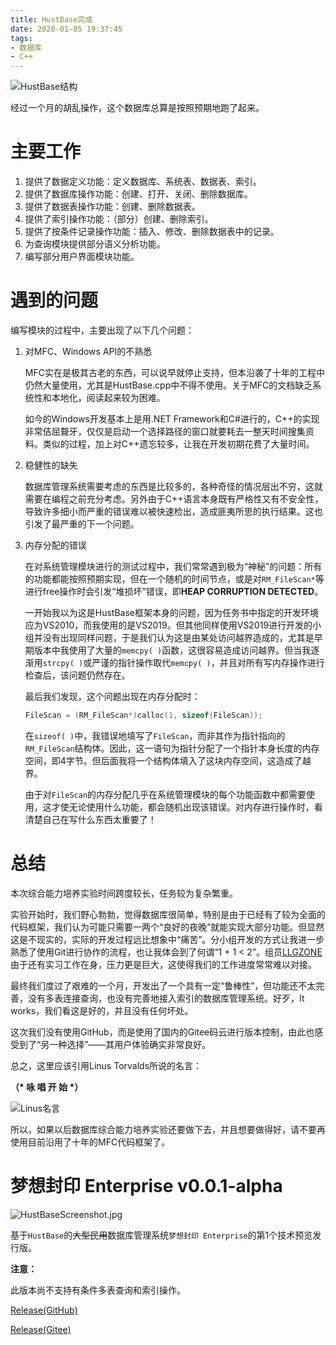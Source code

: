```yaml
---
title: HustBase完成
date: 2020-01-05 19:37:45
tags:
- 数据库
- C++
---
```


![HustBase结构](https://i.loli.net/2020/01/24/PgJko6yGmOHnYqW.png)

经过一个月的胡乱操作，这个数据库总算是按照预期地跑了起来。

# 主要工作
1. 提供了数据定义功能：定义数据库、系统表、数据表、索引。
2. 提供了数据库操作功能：创建、打开、关闭、删除数据库。
3. 提供了数据表操作功能：创建、删除数据表。
4. 提供了索引操作功能：（部分）创建、删除索引。
5. 提供了按条件记录操作功能：插入、修改、删除数据表中的记录。
6. 为查询模块提供部分语义分析功能。
7. 编写部分用户界面模块功能。

# 遇到的问题
编写模块的过程中，主要出现了以下几个问题：

1. 对MFC、Windows API的不熟悉

    MFC实在是极其古老的东西，可以说早就停止支持，但本沿袭了十年的工程中仍然大量使用，尤其是HustBase.cpp中不得不使用。关于MFC的文档缺乏系统性和本地化，阅读起来较为困难。

    如今的Windows开发基本上是用.NET Framework和C#进行的，C++的实现非常佶屈聱牙，仅仅是启动一个选择路径的窗口就要耗去一整天时间搜集资料。类似的过程，加上对C++遗忘较多，让我在开发初期花费了大量时间。

<!--more-->

2. 稳健性的缺失

    数据库管理系统需要考虑的东西是比较多的，各种奇怪的情况层出不穷，这就需要在编程之前充分考虑。另外由于C++语言本身既有严格性又有不安全性，导致许多细小而严重的错误难以被快速检出，造成匪夷所思的执行结果。这也引发了最严重的下一个问题。

3. 内存分配的错误

    在对系统管理模块进行的测试过程中，我们常常遇到极为“神秘”的问题：所有的功能都能按照预期实现，但在一个随机的时间节点，或是对`RM_FileScan*`等进行free操作时会引发“堆损坏”错误，即**HEAP CORRUPTION DETECTED**。

    一开始我以为这是HustBase框架本身的问题，因为任务书中指定的开发环境应为VS2010，而我使用的是VS2019。但其他同样使用VS2019进行开发的小组并没有出现同样问题，于是我们认为这是由某处访问越界造成的，尤其是早期版本中我使用了大量的`memcpy( )`函数，这很容易造成访问越界。但当我逐渐用`strcpy( )`或严谨的指针操作取代`memcpy( )`，并且对所有写内存操作进行检查后，该问题仍然存在。

    最后我们发现，这个问题出现在内存分配时：

    ```cpp
    FileScan = (RM_FileScan*)calloc(1, sizeof(FileScan));
    ```

    在`sizeof( )`中，我错误地填写了`FileScan`，而非其作为指针指向的`RM_FileScan`结构体。因此，这一语句为指针分配了一个指针本身长度的内存空间，即4字节。但后面我将一个结构体填入了这块内存空间，这造成了越界。

    由于对`FileScan`的内存分配几乎在系统管理模块的每个功能函数中都需要使用，这才使无论使用什么功能，都会随机出现该错误。对内存进行操作时，看清楚自己在写什么东西太重要了！

# 总结

本次综合能力培养实验时间跨度较长，任务较为复杂繁重。

实验开始时，我们野心勃勃，觉得数据库很简单，特别是由于已经有了较为全面的代码框架，我们认为可能只需要一两个“良好的夜晚”就能实现大部分功能。但显然这是不现实的，实际的开发过程远比想象中“痛苦”。分小组开发的方式让我进一步熟悉了使用Git进行协作的流程，也让我体会到了何谓“1 + 1 < 2”。组员[LLGZONE](https://github.com/LLGZONE)由于还有实习工作在身，压力更是巨大，这使得我们的工作进度常常难以对接。

最终我们度过了艰难的一个月，开发出了一个具有一定“鲁棒性”，但功能还不太完善，没有多表连接查询，也没有完善地接入索引的数据库管理系统。好歹，It works，我们看这是好的，并且没有任何坏处。

这次我们没有使用GitHub，而是使用了国内的Gitee码云进行版本控制，由此也感受到了“另一种选择”——其用户体验确实非常良好。

总之，这里应该引用Linus Torvalds所说的名言：

**（\* 咏 唱 开 始 \*）**
 
![Linus名言](https://i.loli.net/2020/01/24/DtoulHzyZFSndYg.png)

所以，如果以后数据库综合能力培养实验还要做下去，并且想要做得好，请不要再使用目前沿用了十年的MFC代码框架了。

# 梦想封印 Enterprise v0.0.1-alpha

![HustBaseScreenshot.jpg](https://i.loli.net/2020/01/24/tg3QhfeB9cOGaHz.jpg)

基于`HustBase`的~~大型民用~~数据库管理系统`梦想封印 Enterprise`的第1个技术预览发行版。

 **注意：** 

此版本尚不支持有条件多表查询和索引操作。

[Release(GitHub)](https://github.com/Macyrate/hustbase/releases)

[Release(Gitee)](https://gitee.com/strangenamebc/hustbase/releases)